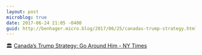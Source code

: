 ```yaml
---
layout: post
microblog: true
date: 2017-06-24 21:05 -0400
guid: http://benhager.micro.blog/2017/06/25/canadas-trump-strategy.html
---
```

🏛 [Canada’s Trump Strategy: Go Around Him - NY Times](https://mobile.nytimes.com/2017/06/22/world/canada/canadas-trump-strategy-go-around-him.html?smid=tw-nytimes&smtyp=cur&referer=https://t.co/9Mzom7czkn)
